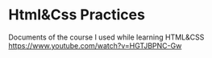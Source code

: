 # Html&Css Practices
 Documents of the course I used while learning HTML&CSS
 https://www.youtube.com/watch?v=HGTJBPNC-Gw
